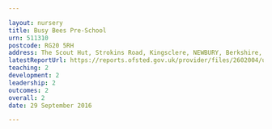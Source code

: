 ```yaml
---

layout: nursery
title: Busy Bees Pre-School
urn: 511310
postcode: RG20 5RH
address: The Scout Hut, Strokins Road, Kingsclere, NEWBURY, Berkshire, RG20 5RH
latestReportUrl: https://reports.ofsted.gov.uk/provider/files/2602004/urn/511310.pdf
teaching: 2
development: 2
leadership: 2
outcomes: 2
overall: 2
date: 29 September 2016

---
```

